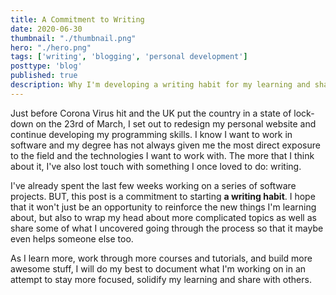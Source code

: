 ```yaml
---
title: A Commitment to Writing
date: 2020-06-30
thumbnail: "./thumbnail.png"
hero: "./hero.png"
tags: ['writing', 'blogging', 'personal development']
posttype: 'blog'
published: true
description: Why I'm developing a writing habit for my learning and sharing with others ; Improving productivity through a commitment to documentation and reflection
---
```


Just before Corona Virus hit and the UK put the country in a state of lock-down on the 23rd of March, I set out to redesign my personal website and continue developing my programming skills. I know I want to work in software and my degree has not always given me the most direct exposure to the field and the technologies I want to work with. The more that I think about it, I've also lost touch with something I once loved to do: writing.

I've already spent the last few weeks working on a series of software projects. BUT, this post is a commitment to starting **a writing habit**. I hope that it won't just be an opportunity to reinforce the new things I'm learning about, but also to wrap my head about more complicated topics as well as share some of what I uncovered going through the process so that it maybe even helps someone else too.

As I learn more, work through more courses and tutorials, and build more awesome stuff, I will do my best to document what I'm working on in an attempt to stay more focused, solidify my learning and share with others.